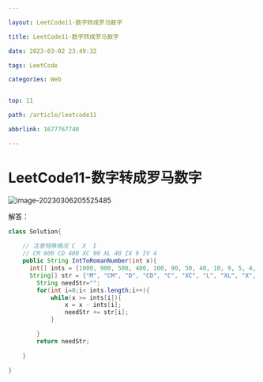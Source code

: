 ```yaml
---

layout: LeetCode11-数字转成罗马数字

title: LeetCode11-数字转成罗马数字

date: 2023-03-02 23:49:32

tags: LeetCode

categories: Web


top: 11

path: /article/leetcode11

abbrlink: 1677767740

---
```


# LeetCode11-数字转成罗马数字

![image-20230306205525485](https://gitee.com/fadeway32/fadeway32/raw/master/img/202303062055559.png)



解答：



~~~java
class Solution{
    
    // 注意特殊情况 C  X  I
    // CM 900 CD 400 XC 90 XL 40 IX 9 IV 4
    public String IntToRomanNumber(int x){
      int[] ints = {1000, 900, 500, 400, 100, 90, 50, 40, 10, 9, 5, 4, 1};
      String[] str = {"M", "CM", "D", "CD", "C", "XC", "L", "XL", "X", "IX", "V", "IV", "I"};
        String needStr="";
        for(int i=0;i< ints.length;i++){
            while(x >= ints[i]){
                x = x - ints[i];
                needStr += str[i];
            }

        }
        return needStr;
        
    } 
    
}



~~~

